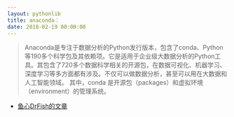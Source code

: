 ```yaml
---
layout: pythonlib
title: anaconda：
date: 2018-02-19 00:00:00
---
```


> Anaconda是专注于数据分析的Python发行版本，包含了conda、Python等190多个科学包及其依赖项。它是适用于企业级大数据分析的Python工具。其包含了720多个数据科学相关的开源包，在数据可视化、机器学习、深度学习等多方面都有涉及。不仅可以做数据分析，甚至可以用在大数据和人工智能领域。
> 其中，conda 是开源包（packages）和虚拟环境（environment）的管理系统。

* [鱼心DrFish的文章][jianshu]


[jianshu]: https://www.jianshu.com/p/169403f7e40c
[official]: https://www.anaconda.com/
